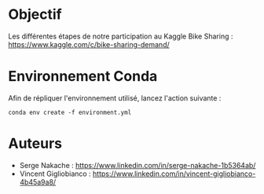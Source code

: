 # Objectif

Les différentes étapes de notre participation au Kaggle Bike Sharing : https://www.kaggle.com/c/bike-sharing-demand/

# Environnement Conda
Afin de répliquer l'environnement utilisé, lancez l'action suivante : 

```
conda env create -f environment.yml
```

# Auteurs

 * Serge Nakache : https://www.linkedin.com/in/serge-nakache-1b5364ab/
 * Vincent Gigliobianco : https://www.linkedin.com/in/vincent-gigliobianco-4b45a9a8/
 